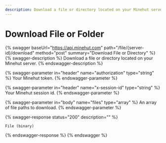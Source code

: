 ```yaml
---
description: Download a file or directory located on your Minehut server.
---
```


# Download File or Folder

{% swagger baseUrl="https://api.minehut.com" path="/file/{server-id}/download" method="post" summary="Download File or Directory" %}
{% swagger-description %}
Download a file or directory located on your Minehut server.
{% endswagger-description %}

{% swagger-parameter in="header" name="authorization" type="string" %}
Your Minehut token.
{% endswagger-parameter %}

{% swagger-parameter in="header" name="x-session-id" type="string" %}
Your Minehut session id.
{% endswagger-parameter %}

{% swagger-parameter in="body" name="files" type="array" %}
An array of file paths to download.
{% endswagger-parameter %}

{% swagger-response status="200" description="" %}
```
File (binary)
```
{% endswagger-response %}
{% endswagger %}
